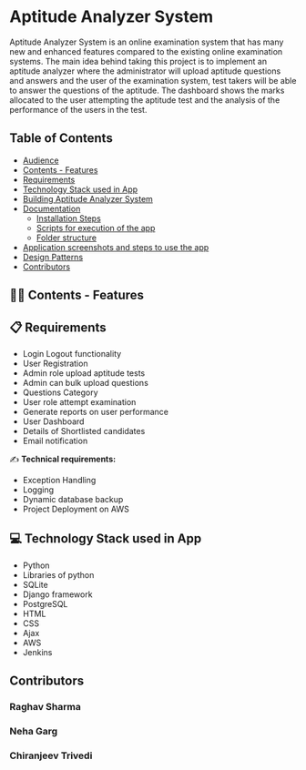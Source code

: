 # Aptitude Analyzer System
Aptitude Analyzer System is an online examination system that has many new and enhanced features compared to the existing online examination systems.
The main idea behind taking this project is to implement an aptitude analyzer where the administrator will upload aptitude questions and answers and 
the user of the examination system, test takers will be able to answer the questions of the aptitude. 
The dashboard shows the marks allocated to the user attempting the aptitude test and the analysis of the performance of the users in the test.

## Table of Contents

* [Audience](#audience)
* [Contents - Features](#contents-features)
* [Requirements](#Requirements)
* [Technology Stack used in App](#technology-stack-used-in-app)
* [Building Aptitude Analyzer System](#Aptitude-Analyzer-System)
* [Documentation](#documentation) 
  * [Installation Steps](#installation-steps) 
  * [Scripts for execution of the app](#scripts-for-execution-of-the-app) 
  * [Folder structure](#folder-structure)
* [Application screenshots and steps to use the app](#application-screenshots-and-steps-to-use-the-app)
* [Design Patterns](#design-patterns)
* [Contributors](#Contributors)

##  👨‍💻 Contents - Features

## 📋 Requirements
- Login Logout functionality
- User Registration
- Admin role upload aptitude tests 
- Admin can bulk upload questions
- Questions Category
- User role attempt examination
- Generate reports on user performance
- User Dashboard 
- Details of Shortlisted candidates
- Email notification

✍️ **Technical requirements:**
- Exception Handling
- Logging
- Dynamic database backup
- Project Deployment on AWS

## 💻 Technology Stack used in App
- Python
- Libraries of python 
- SQLite
- Django framework
- PostgreSQL
- HTML
- CSS 
- Ajax
- AWS
- Jenkins
 
## Contributors
### Raghav Sharma 
### Neha Garg 
### Chiranjeev Trivedi 
